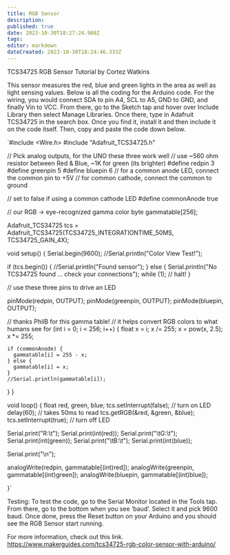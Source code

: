 ```yaml
---
title: RGB Sensor
description: 
published: true
date: 2023-10-30T18:27:24.908Z
tags: 
editor: markdown
dateCreated: 2023-10-30T18:24:46.333Z
---
```


TCS34725 RGB Sensor Tutorial by Cortez Watkins
 
This sensor measures the red, blue and green lights in the area as well as light sensing values. Below is all the coding for the Arduino code. 
For the wiring, you would connect SDA to pin A4, SCL to A5, GND to GND, and finally Vin to VCC. From there, go to the Sketch tap and hover over Include Library then select Manage Libraries. Once there, type in Adafruit TCS34725 in the search box. Once you find it, install it and then include it on the code itself. Then, copy and paste the code down below. 

`#include <Wire.h>
#include "Adafruit_TCS34725.h"
 
// Pick analog outputs, for the UNO these three work well
// use ~560  ohm resistor between Red & Blue, ~1K for green (its brighter)
#define redpin 3
#define greenpin 5
#define bluepin 6
// for a common anode LED, connect the common pin to +5V
// for common cathode, connect the common to ground
 
// set to false if using a common cathode LED
#define commonAnode true
 
// our RGB -> eye-recognized gamma color
byte gammatable[256];
 
 
Adafruit_TCS34725 tcs = Adafruit_TCS34725(TCS34725_INTEGRATIONTIME_50MS, TCS34725_GAIN_4X);
 
void setup() {
  Serial.begin(9600);
  //Serial.println("Color View Test!");
 
  if (tcs.begin()) {
    //Serial.println("Found sensor");
  } else {
    Serial.println("No TCS34725 found ... check your connections");
    while (1); // halt!
  }
 
  // use these three pins to drive an LED
 
  pinMode(redpin, OUTPUT);
  pinMode(greenpin, OUTPUT);
  pinMode(bluepin, OUTPUT);
 
  // thanks PhilB for this gamma table!
  // it helps convert RGB colors to what humans see
  for (int i = 0; i < 256; i++) {
    float x = i;
    x /= 255;
    x = pow(x, 2.5);
    x *= 255;
 
    if (commonAnode) {
      gammatable[i] = 255 - x;
    } else {
      gammatable[i] = x;
    }
    //Serial.println(gammatable[i]);
  }
}
 
 
void loop() {
  float red, green, blue;
  tcs.setInterrupt(false);  // turn on LED
  delay(60);  // takes 50ms to read
  tcs.getRGB(&red, &green, &blue);
  tcs.setInterrupt(true);  // turn off LED
 
  Serial.print("R:\t"); Serial.print(int(red));
  Serial.print("\tG:\t"); Serial.print(int(green));
  Serial.print("\tB:\t"); Serial.print(int(blue));
 
  Serial.print("\n");
 
  analogWrite(redpin, gammatable[(int)red]);
  analogWrite(greenpin, gammatable[(int)green]);
  analogWrite(bluepin, gammatable[(int)blue]);
 
}`

Testing: To test the code, go to the Serial Monitor located in the Tools tap. From there, go to the bottom when you see ‘baud’. Select it and pick 9600 baud. Once done, press the Reset button on your Arduino and you should see the RGB Sensor start running. 

For more information, check out this link. 
https://www.makerguides.com/tcs34725-rgb-color-sensor-with-arduino/
